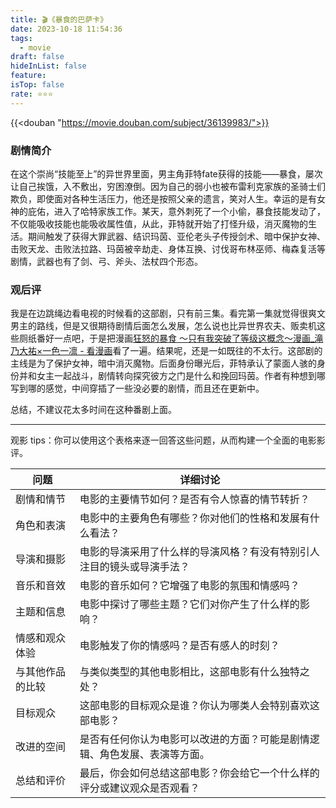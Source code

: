```yaml
---
title: 🎬《暴食的巴萨卡》
date: 2023-10-18 11:54:36
tags:
  - movie
draft: false
hideInList: false
feature: 
isTop: false
rate: ⭐️⭐️⭐️
---
```


{{<douban "https://movie.douban.com/subject/36139983/">}}


### 剧情简介
在这个崇尚“技能至上”的异世界里面，男主角菲特fate获得的技能——暴食，屡次让自己挨饿，入不敷出，穷困潦倒。因为自己的弱小也被布雷利克家族的圣骑士们欺负，即使面对各种生活压力，他还是按照父亲的遗言，笑对人生。幸运的是有女神的庇佑，进入了哈特家族工作。某天，意外刺死了一个小偷，暴食技能发动了，不仅能吸收技能也能吸收属性值，从此，菲特就开始了打怪升级，消灭魔物的生活。期间触发了获得大罪武器、结识玛茵、亚伦老头子传授剑术、暗中保护女神、击败天龙、击败法拉路、玛茵被辛劫走、身体互换、讨伐哥布林巫师、梅森复活等剧情，武器也有了剑、弓、斧头、法杖四个形态。


### 观后评
我是在边跳绳边看电视的时候看的这部剧，只有前三集。看完第一集就觉得很爽文男主的路线，但是又很期待剧情后面怎么发展，怎么说也比异世界农夫、贩卖机这些厕纸番好一点吧，于是把漫画[狂怒的暴食 ～只有我突破了等级这概念～漫画\_滝乃大祐×一色一凛 - 看漫画](https://www.manhuagui.com/comic/28358/)看了一遍。结果呢，还是一如既往的不太行。这部剧的主线是为了保护女神，暗中消灭魔物。后面身份曝光后，菲特承认了蒙面人骇的身份并和女主一起战斗，剧情转向探究彼方之门是什么和挽回玛茵。作者有种想到哪写到哪的感觉，中间穿插了一些没必要的剧情，而且还在更新中。




总结，不建议花太多时间在这种番剧上面。


<!--more-->

---

观影 tips：你可以使用这个表格来逐一回答这些问题，从而构建一个全面的电影影评。


| 问题                             | 详细讨论                                                                                      |
| -------------------------------- | ----------------------------------------------------------------------------------------------- |
| 剧情和情节                       | 电影的主要情节如何？是否有令人惊喜的情节转折？                                               |
| 角色和表演                       | 电影中的主要角色有哪些？你对他们的性格和发展有什么看法？                                      |
| 导演和摄影                       | 电影的导演采用了什么样的导演风格？有没有特别引人注目的镜头或导演手法？                     |
| 音乐和音效                       | 电影的音乐如何？它增强了电影的氛围和情感吗？                                                    |
| 主题和信息                       | 电影中探讨了哪些主题？它们对你产生了什么样的影响？                                              |
| 情感和观众体验                   | 电影触发了你的情感吗？是否有感人的时刻？                                                        |
| 与其他作品的比较               | 与类似类型的其他电影相比，这部电影有什么独特之处？                                              |
| 目标观众                         | 这部电影的目标观众是谁？你认为哪类人会特别喜欢这部电影？                                        |
| 改进的空间                       | 是否有任何你认为电影可以改进的方面？可能是剧情逻辑、角色发展、表演等方面。                   |
| 总结和评价                       | 最后，你会如何总结这部电影？你会给它一个什么样的评分或建议观众是否观看？                      |



